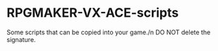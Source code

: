 # RPGMAKER-VX-ACE-scripts
Some scripts that can be copied into your game./n
DO NOT delete the signature.
